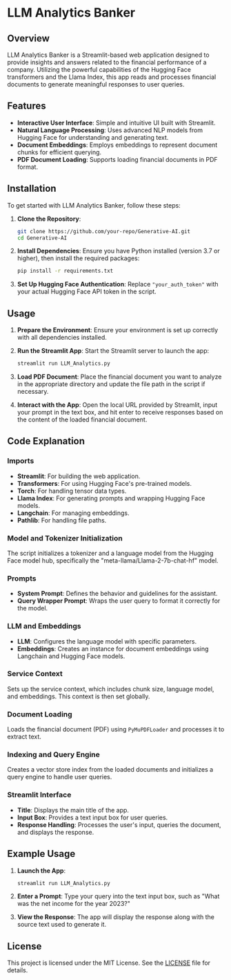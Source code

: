 # LLM Analytics Banker

## Overview

LLM Analytics Banker is a Streamlit-based web application designed to provide insights and answers related to the financial performance of a company. Utilizing the powerful capabilities of the Hugging Face transformers and the Llama Index, this app reads and processes financial documents to generate meaningful responses to user queries.

## Features

- **Interactive User Interface**: Simple and intuitive UI built with Streamlit.
- **Natural Language Processing**: Uses advanced NLP models from Hugging Face for understanding and generating text.
- **Document Embeddings**: Employs embeddings to represent document chunks for efficient querying.
- **PDF Document Loading**: Supports loading financial documents in PDF format.

## Installation

To get started with LLM Analytics Banker, follow these steps:

1. **Clone the Repository**:
    ```bash
    git clone https://github.com/your-repo/Generative-AI.git
    cd Generative-AI
    ```

2. **Install Dependencies**:
    Ensure you have Python installed (version 3.7 or higher), then install the required packages:
    ```bash
    pip install -r requirements.txt
    ```

3. **Set Up Hugging Face Authentication**:
    Replace `"your_auth_token"` with your actual Hugging Face API token in the script.

## Usage

1. **Prepare the Environment**:
    Ensure your environment is set up correctly with all dependencies installed.

2. **Run the Streamlit App**:
    Start the Streamlit server to launch the app:
    ```bash
    streamlit run LLM_Analytics.py
    ```

3. **Load PDF Document**:
    Place the financial document you want to analyze in the appropriate directory and update the file path in the script if necessary.

4. **Interact with the App**:
    Open the local URL provided by Streamlit, input your prompt in the text box, and hit enter to receive responses based on the content of the loaded financial document.

## Code Explanation

### Imports

- **Streamlit**: For building the web application.
- **Transformers**: For using Hugging Face's pre-trained models.
- **Torch**: For handling tensor data types.
- **Llama Index**: For generating prompts and wrapping Hugging Face models.
- **Langchain**: For managing embeddings.
- **Pathlib**: For handling file paths.

### Model and Tokenizer Initialization

The script initializes a tokenizer and a language model from the Hugging Face model hub, specifically the "meta-llama/Llama-2-7b-chat-hf" model.

### Prompts

- **System Prompt**: Defines the behavior and guidelines for the assistant.
- **Query Wrapper Prompt**: Wraps the user query to format it correctly for the model.

### LLM and Embeddings

- **LLM**: Configures the language model with specific parameters.
- **Embeddings**: Creates an instance for document embeddings using Langchain and Hugging Face models.

### Service Context

Sets up the service context, which includes chunk size, language model, and embeddings. This context is then set globally.

### Document Loading

Loads the financial document (PDF) using `PyMuPDFLoader` and processes it to extract text.

### Indexing and Query Engine

Creates a vector store index from the loaded documents and initializes a query engine to handle user queries.

### Streamlit Interface

- **Title**: Displays the main title of the app.
- **Input Box**: Provides a text input box for user queries.
- **Response Handling**: Processes the user's input, queries the document, and displays the response.

## Example Usage

1. **Launch the App**:
    ```bash
    streamlit run LLM_Analytics.py
    ```

2. **Enter a Prompt**:
    Type your query into the text input box, such as "What was the net income for the year 2023?"

3. **View the Response**:
    The app will display the response along with the source text used to generate it.

## License

This project is licensed under the MIT License. See the [LICENSE](LICENSE) file for details.
